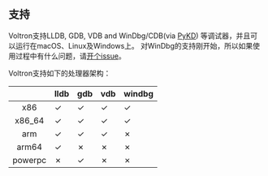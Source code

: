 ## 支持
Voltron支持LLDB, GDB, VDB and WinDbg/CDB(via [PyKD](https://pykd.codeplex.com/ "PyKD")) 等调试器，并且可以运行在macOS、Linux及Windows上。
对WinDbg的支持刚开始，所以如果使用过程中有什么问题，请[开个issue](https://github.com/snare/voltron/issues)。

Voltron支持如下的处理器架构：

| |lldb|gdb|vdb|windbg|
|:-:|:-|:-|:-|:-|
|x86|✓|✓|✓|✓|
|x86_64|✓|✓|✓|✓|
|arm|✓|✓|✓|✗|
|arm64|✓|✗|✗|✗|
|powerpc|✗|✓|✗|✗|
